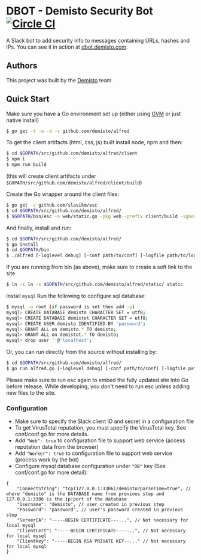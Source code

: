 # DBOT - Demisto Security Bot [![Circle CI](https://circleci.com/gh/demisto/alfred/tree/master.svg?style=svg&circle-token=298d2e89802eaed2e8972abe83baac50d9ee5224)](https://circleci.com/gh/demisto/alfred/tree/master)

A Slack bot to add security info to messages containing URLs, hashes and IPs. You can see it in action at [dbot.demisto.com](https://dbot.demisto.com).

## Authors
This project was built by the [Demisto](https://www.demisto.com) team

## Quick Start

Make sure you have a Go environment set up (either using [GVM](https://github.com/moovweb/gvm/) or just native install)

```sh
$ go get -t -u -d -v github.com/demisto/alfred
```

To get the client artifacts (html, css, js) built install node, npm and then:
```sh
$ cd $GOPATH/src/github.com/demisto/alfred/client
$ npm i
$ npm run build
```
(this will create client artifacts under `$GOPATH/src/github.com/demisto/alfred/client/build`)

Create the Go wrapper around the client files:

```sh
$ go get -v github.com/slavikm/esc
$ cd $GOPATH/src/github.com/demisto/alfred/
$ $GOPATH/bin/esc -o web/static.go -pkg web -prefix client/build -ignore \\.DS_Store client/build
```

And finally, install and run:

```sh
$ cd $GOPATH/src/github.com/demisto/alfred/
$ go install
$ cd $GOPATH/bin
$ ./alfred [-loglevel debug] [-conf path/to/conf] [-logfile path/to/log]
```

If you are running from bin (as above), make sure to create a soft link to the site
```sh
$ ln -s ln -s $GOPATH/src/github.com/demisto/alfred/static/ static
```

Install `mysql`
Run the following to configure sql database:
```sh
$ mysql -u root (if password is set then add -p)
mysql> CREATE DATABASE demisto CHARACTER SET = utf8;
mysql> CREATE DATABASE demistot CHARACTER SET = utf8;
mysql> CREATE USER demisto IDENTIFIED BY 'password';
mysql> GRANT ALL on demisto.* TO demisto;
mysql> GRANT ALL on demistot.* TO demisto;
mysql> drop user ''@'localhost';
```


Or, you can run directly from the source without installing by:
```sh
$ cd $GOPATH/src/github.com/demisto/alfred/
$ go run alfred.go [-loglevel debug] [-conf path/to/conf] [-logfile path/to/log]
```

Please make sure to run esc again to embed the fully updated site into Go before release.
While developing, you don't need to run esc unless adding new files to the site.

### Configuration
- Make sure to specify the Slack client ID and secret in a configuration file
- To get VirusTotal reputation, you must specify the VirusTotal key. See conf/conf.go for more details.
- Add `"Web": true` to configuration file to support web service (access reputation data from the browser)
- Add `"Worker": true` to configuration file to support web service (process work by the bot)
- Configure mysql database configuration under `"DB"` key (See conf/conf.go for more detail):
```
{
    "ConnectString": "tcp(127.0.0.1:3306)/demisto?parseTime=true", // where "demisto" is the DATABASE name from previous step and 127.0.0.1:3306 is the ip:port of the database
    "Username": "demisto", // user created in previous step
    "Password": "password", // user's password created in previous step
    "ServerCA": "-----BEGIN CERTIFICATE---...", // Not necessary for local mysql
    "ClientCert": "-----BEGIN CERTIFICATE----...", // Not necessary for local mysql
    "ClientKey": "-----BEGIN RSA PRIVATE KEY--..." // Not necessary for local mysql
}
```

